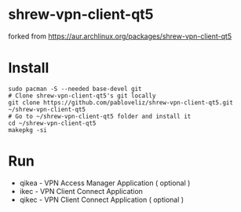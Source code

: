 # shrew-vpn-client-qt5
forked from https://aur.archlinux.org/packages/shrew-vpn-client-qt5

# Install
```
sudo pacman -S --needed base-devel git
# Clone shrew-vpn-client-qt5's git locally
git clone https://github.com/pabloveliz/shrew-vpn-client-qt5.git ~/shrew-vpn-client-qt5
# Go to ~/shrew-vpn-client-qt5 folder and install it
cd ~/shrew-vpn-client-qt5
makepkg -si
```

# Run

- qikea - VPN Access Manager Application ( optional )
- ikec - VPN Client Connect Application
- qikec - VPN Client Connect Application ( optional )
